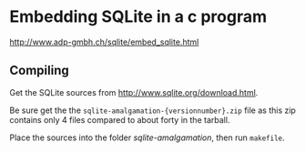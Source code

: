 # Embedding SQLite in a c program

http://www.adp-gmbh.ch/sqlite/embed_sqlite.html

## Compiling ##

Get the SQLite sources from http://www.sqlite.org/download.html.

Be sure get the the `sqlite-amalgamation-{versionnumber}.zip` file as this 
zip contains only 4 files compared to about forty in the tarball.

Place the sources into the folder *sqlite-amalgamation*, then run `makefile`.
